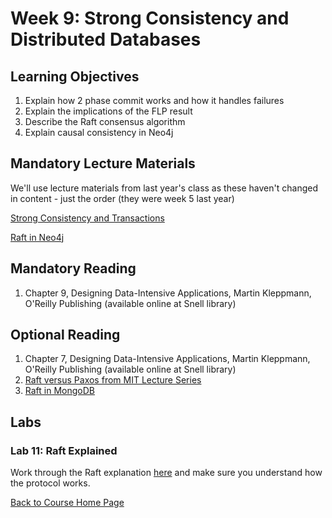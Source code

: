 # Week 9: Strong Consistency and Distributed Databases

## Learning Objectives
1. Explain how 2 phase commit works and how it handles failures
1. Explain the implications of the FLP result
1. Describe the Raft consensus algorithm
1. Explain causal consistency in Neo4j

## Mandatory Lecture Materials
We'll use lecture materials from last year's class as these haven't changed in content - just the order (they were week 5 last year)

[Strong Consistency and Transactions](https://northeastern.hosted.panopto.com/Panopto/Pages/Viewer.aspx?id=060abd7e-7f6c-4f03-a6bf-ab9100ddae42)

[Raft in Neo4j](https://northeastern.hosted.panopto.com/Panopto/Pages/Viewer.aspx?id=489ec07a-1ea0-4378-bcb4-ab9100ddadac)

## Mandatory Reading
1. Chapter 9, Designing Data-Intensive Applications, Martin Kleppmann, O'Reilly Publishing (available online at Snell library)

## Optional Reading
1. Chapter 7, Designing Data-Intensive Applications, Martin Kleppmann, O'Reilly Publishing (available online at Snell library)
1. [Raft versus Paxos from MIT Lecture Series](https://www.youtube.com/watch?v=9QGGB5sCr1g)
1. [Raft in MongoDB](https://www.youtube.com/watch?v=jCk0FCbqCz0)

## Labs
### Lab 11: Raft Explained
Work through the Raft explanation [here](http://thesecretlivesofdata.com/raft/) and make sure you understand how the protocol works.


[Back to Course Home Page](https://gortonator.github.io/bsds-6650/)
